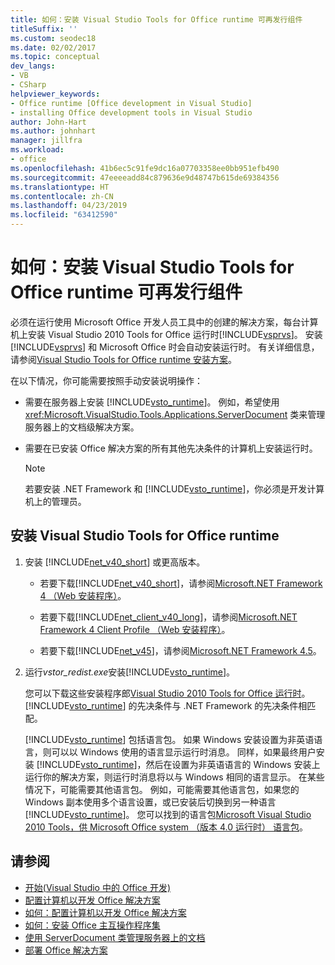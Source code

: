 ```yaml
---
title: 如何：安装 Visual Studio Tools for Office runtime 可再发行组件
titleSuffix: ''
ms.custom: seodec18
ms.date: 02/02/2017
ms.topic: conceptual
dev_langs:
- VB
- CSharp
helpviewer_keywords:
- Office runtime [Office development in Visual Studio]
- installing Office development tools in Visual Studio
author: John-Hart
ms.author: johnhart
manager: jillfra
ms.workload:
- office
ms.openlocfilehash: 41b6ec5c91fe9dc16a07703358ee0bb951efb490
ms.sourcegitcommit: 47eeeeadd84c879636e9d48747b615de69384356
ms.translationtype: HT
ms.contentlocale: zh-CN
ms.lasthandoff: 04/23/2019
ms.locfileid: "63412590"
---
```

# <a name="how-to-install-the-visual-studio-tools-for-office-runtime-redistributable"></a>如何：安装 Visual Studio Tools for Office runtime 可再发行组件
  必须在运行使用 Microsoft Office 开发人员工具中的创建的解决方案，每台计算机上安装 Visual Studio 2010 Tools for Office 运行时[!INCLUDE[vsprvs](../sharepoint/includes/vsprvs-md.md)]。 安装 [!INCLUDE[vsprvs](../sharepoint/includes/vsprvs-md.md)] 和 Microsoft Office 时会自动安装运行时。 有关详细信息，请参阅[Visual Studio Tools for Office runtime 安装方案](../vsto/visual-studio-tools-for-office-runtime-installation-scenarios.md)。

 在以下情况，你可能需要按照手动安装说明操作：

- 需要在服务器上安装 [!INCLUDE[vsto_runtime](../vsto/includes/vsto-runtime-md.md)]。 例如，希望使用 <xref:Microsoft.VisualStudio.Tools.Applications.ServerDocument> 类来管理服务器上的文档级解决方案。

- 需要在已安装 Office 解决方案的所有其他先决条件的计算机上安装运行时。

    > [!NOTE]
    > 若要安装 .NET Framework 和 [!INCLUDE[vsto_runtime](../vsto/includes/vsto-runtime-md.md)]，你必须是开发计算机上的管理员。

## <a name="to-install-the-visual-studio-tools-for-office-runtime"></a>安装 Visual Studio Tools for Office runtime

1. 安装 [!INCLUDE[net_v40_short](../sharepoint/includes/net-v40-short-md.md)] 或更高版本。

    - 若要下载[!INCLUDE[net_v40_short](../sharepoint/includes/net-v40-short-md.md)]，请参阅[Microsoft.NET Framework 4 （Web 安装程序）](http://go.microsoft.com/fwlink/?LinkId=178957)。

    - 若要下载[!INCLUDE[net_client_v40_long](../vsto/includes/net-client-v40-long-md.md)]，请参阅[Microsoft.NET Framework 4 Client Profile （Web 安装程序）](http://go.microsoft.com/fwlink/?LinkId=178958)。

    - 若要下载[!INCLUDE[net_v45](../vsto/includes/net-v45-md.md)]，请参阅[Microsoft.NET Framework 4.5](http://www.microsoft.com/download/details.aspx?id=30653)。

2. 运行*vstor_redist.exe*安装[!INCLUDE[vsto_runtime](../vsto/includes/vsto-runtime-md.md)]。

     您可以下载这些安装程序郎[Visual Studio 2010 Tools for Office 运行时](http://go.microsoft.com/fwlink/?LinkId=140384)。 [!INCLUDE[vsto_runtime](../vsto/includes/vsto-runtime-md.md)] 的先决条件与 .NET Framework 的先决条件相匹配。

     [!INCLUDE[vsto_runtime](../vsto/includes/vsto-runtime-md.md)] 包括语言包。 如果 Windows 安装设置为非英语语言，则可以以 Windows 使用的语言显示运行时消息。 同样，如果最终用户安装 [!INCLUDE[vsto_runtime](../vsto/includes/vsto-runtime-md.md)]，然后在设置为非英语语言的 Windows 安装上运行你的解决方案，则运行时消息将以与 Windows 相同的语言显示。 在某些情况下，可能需要其他语言包。 例如，可能需要其他语言包，如果您的 Windows 副本使用多个语言设置，或已安装后切换到另一种语言[!INCLUDE[vsto_runtime](../vsto/includes/vsto-runtime-md.md)]。 您可以找到的语言包[Microsoft Visual Studio 2010 Tools，供 Microsoft Office system （版本 4.0 运行时） 语言包](http://go.microsoft.com/fwlink/?LinkId=140386)。

## <a name="see-also"></a>请参阅
- [开始&#40;Visual Studio 中的 Office 开发&#41;](../vsto/getting-started-office-development-in-visual-studio.md)
- [配置计算机以开发 Office 解决方案](../vsto/configuring-a-computer-to-develop-office-solutions.md)
- [如何：配置计算机以开发 Office 解决方案](../vsto/how-to-configure-a-computer-to-develop-office-solutions.md)
- [如何：安装 Office 主互操作程序集](../vsto/how-to-install-office-primary-interop-assemblies.md)
- [使用 ServerDocument 类管理服务器上的文档](../vsto/managing-documents-on-a-server-by-using-the-serverdocument-class.md)
- [部署 Office 解决方案](../vsto/deploying-an-office-solution.md)
